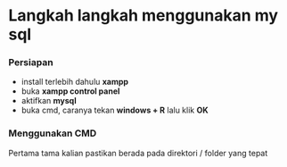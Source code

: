 # Langkah langkah menggunakan my sql
### Persiapan
- install terlebih dahulu **xampp**
- buka **xampp control panel**
- aktifkan **mysql**
- buka cmd, caranya tekan **windows + R** lalu klik **OK**

### Menggunakan CMD
Pertama tama kalian pastikan berada pada direktori / folder yang tepat
